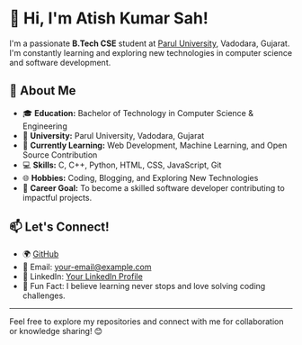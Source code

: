 # 👋 Hi, I'm Atish Kumar Sah!

I'm a passionate **B.Tech CSE** student at [Parul University](https://www.paruluniversity.ac.in/), Vadodara, Gujarat.  
I'm constantly learning and exploring new technologies in computer science and software development.

## 🌟 About Me
- 🎓 **Education:** Bachelor of Technology in Computer Science & Engineering  
- 🏫 **University:** Parul University, Vadodara, Gujarat  
- 🌱 **Currently Learning:** Web Development, Machine Learning, and Open Source Contribution  
- 💻 **Skills:** C, C++, Python, HTML, CSS, JavaScript, Git  
- 🌐 **Hobbies:** Coding, Blogging, and Exploring New Technologies  
- 🎯 **Career Goal:** To become a skilled software developer contributing to impactful projects.  

## 📫 Let's Connect!
- 🌍 [GitHub](https://github.com/atishkumarsah)  
- 📧 Email: your-email@example.com  
- 💼 LinkedIn: [Your LinkedIn Profile](https://linkedin.com/in/your-profile)  
- 🌱 Fun Fact: I believe learning never stops and love solving coding challenges.  

---

Feel free to explore my repositories and connect with me for collaboration or knowledge sharing! 😊
